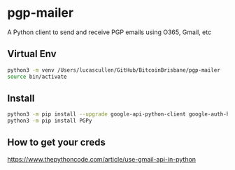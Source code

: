 # pgp-mailer
A Python client to send and receive PGP emails using O365, Gmail, etc

## Virtual Env

```bash
python3 -m venv /Users/lucascullen/GitHub/BitcoinBrisbane/pgp-mailer
source bin/activate
```

## Install

```bash
python3 -m pip install --upgrade google-api-python-client google-auth-httplib2 google-auth-oauthlib
python3 -m pip install PGPy
```

## How to get your creds

https://www.thepythoncode.com/article/use-gmail-api-in-python